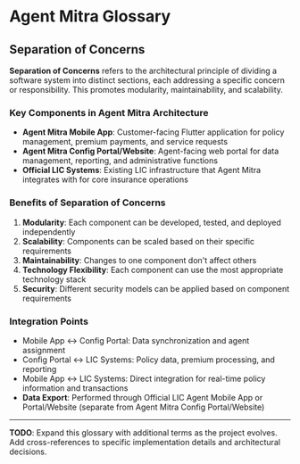 # Agent Mitra Glossary

## Separation of Concerns

**Separation of Concerns** refers to the architectural principle of dividing a software system into distinct sections, each addressing a specific concern or responsibility. This promotes modularity, maintainability, and scalability.

### Key Components in Agent Mitra Architecture

* **Agent Mitra Mobile App**: Customer-facing Flutter application for policy management, premium payments, and service requests
* **Agent Mitra Config Portal/Website**: Agent-facing web portal for data management, reporting, and administrative functions
* **Official LIC Systems**: Existing LIC infrastructure that Agent Mitra integrates with for core insurance operations

### Benefits of Separation of Concerns

1. **Modularity**: Each component can be developed, tested, and deployed independently
2. **Scalability**: Components can be scaled based on their specific requirements
3. **Maintainability**: Changes to one component don't affect others
4. **Technology Flexibility**: Each component can use the most appropriate technology stack
5. **Security**: Different security models can be applied based on component requirements

### Integration Points

- Mobile App ↔ Config Portal: Data synchronization and agent assignment
- Config Portal ↔ LIC Systems: Policy data, premium processing, and reporting
- Mobile App ↔ LIC Systems: Direct integration for real-time policy information and transactions
- **Data Export**: Performed through Official LIC Agent Mobile App or Portal/Website (separate from Agent Mitra Config Portal/Website)

---

**TODO**: Expand this glossary with additional terms as the project evolves. Add cross-references to specific implementation details and architectural decisions.
